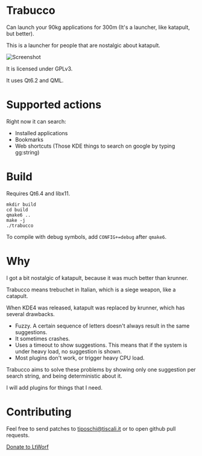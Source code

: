 Trabucco
========

Can launch your 90kg applications for 300m (It's a launcher, like katapult, but better).

This is a launcher for people that are nostalgic about katapult.

![Screenshot](http://i.imgur.com/sh166aS.jpg)

It is licensed under GPLv3.

It uses Qt6.2 and QML.

Supported actions
=================

Right now it can search:

 * Installed applications
 * Bookmarks
 * Web shortcuts (Those KDE things to search on google by typing gg:string)

Build
=====

Requires Qt6.4 and libx11.


```
mkdir build
cd build
qmake6 ..
make -j
./trabucco
```

To compile with debug symbols, add `CONFIG+=debug` after `qmake6`.

Why
===

I got a bit nostalgic of katapult, because it was much better than krunner.

Trabucco means trebuchet in Italian, which is a siege weapon, like a catapult.

When KDE4 was released, katapult was replaced by krunner, which has several
drawbacks.

 * Fuzzy. A certain sequence of letters doesn't always result in the same
   suggestions.
 * It sometimes crashes.
 * Uses a timeout to show suggestions.
   This means that if the system is under heavy load, no suggestion is shown.
 * Most plugins don't work, or trigger heavy CPU load.

Trabucco aims to solve these problems by showing only one suggestion per
search string, and being deterministic about it.

I will add plugins for things that I need.

Contributing
============

Feel free to send patches to tiposchi@tiscali.it or to open github pull requests.

[Donate to LtWorf](https://liberapay.com/ltworf/donate)
